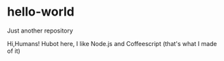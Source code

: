 # hello-world
Just another repository

Hi,Humans!
Hubot here, I like Node.js and Coffeescript (that's what I made of it)
